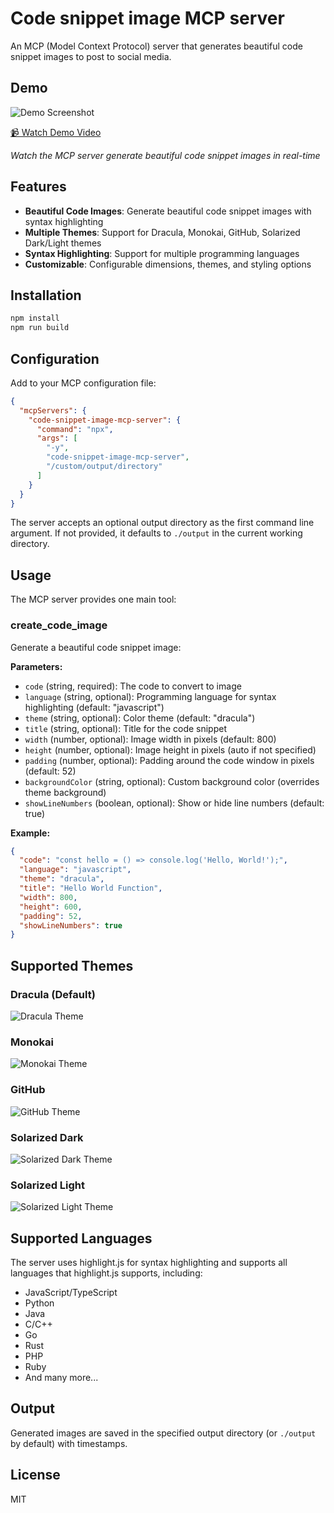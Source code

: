 # Code snippet image MCP server

An MCP (Model Context Protocol) server that generates beautiful code snippet images to post to social media.

## Demo

![Demo Screenshot](assets/demo.jpg)

[📹 Watch Demo Video](assets/mcp-demo.mp4)

_Watch the MCP server generate beautiful code snippet images in real-time_

## Features

- **Beautiful Code Images**: Generate beautiful code snippet images with syntax highlighting
- **Multiple Themes**: Support for Dracula, Monokai, GitHub, Solarized Dark/Light themes
- **Syntax Highlighting**: Support for multiple programming languages
- **Customizable**: Configurable dimensions, themes, and styling options

## Installation

```bash
npm install
npm run build
```

## Configuration

Add to your MCP configuration file:

```json
{
  "mcpServers": {
    "code-snippet-image-mcp-server": {
      "command": "npx",
      "args": [
        "-y",
        "code-snippet-image-mcp-server",
        "/custom/output/directory"
      ]
    }
  }
}
```

The server accepts an optional output directory as the first command line argument. If not provided, it defaults to `./output` in the current working directory.

## Usage

The MCP server provides one main tool:

### create_code_image

Generate a beautiful code snippet image:

**Parameters:**

- `code` (string, required): The code to convert to image
- `language` (string, optional): Programming language for syntax highlighting (default: "javascript")
- `theme` (string, optional): Color theme (default: "dracula")
- `title` (string, optional): Title for the code snippet
- `width` (number, optional): Image width in pixels (default: 800)
- `height` (number, optional): Image height in pixels (auto if not specified)
- `padding` (number, optional): Padding around the code window in pixels (default: 52)
- `backgroundColor` (string, optional): Custom background color (overrides theme background)
- `showLineNumbers` (boolean, optional): Show or hide line numbers (default: true)

**Example:**

```json
{
  "code": "const hello = () => console.log('Hello, World!');",
  "language": "javascript",
  "theme": "dracula",
  "title": "Hello World Function",
  "width": 800,
  "height": 600,
  "padding": 52,
  "showLineNumbers": true
}
```

## Supported Themes

### Dracula (Default)

![Dracula Theme](assets/dracula.png)

### Monokai

![Monokai Theme](assets/monokai.png)

### GitHub

![GitHub Theme](assets/github.png)

### Solarized Dark

![Solarized Dark Theme](assets/solarized-dark.png)

### Solarized Light

![Solarized Light Theme](assets/solarized-light.png)

## Supported Languages

The server uses highlight.js for syntax highlighting and supports all languages that highlight.js supports, including:

- JavaScript/TypeScript
- Python
- Java
- C/C++
- Go
- Rust
- PHP
- Ruby
- And many more...

## Output

Generated images are saved in the specified output directory (or `./output` by default) with timestamps.

## License

MIT
